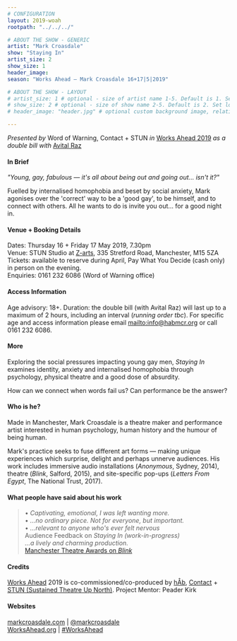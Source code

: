 ```yaml
---
# CONFIGURATION
layout: 2019-woah
rootpath: "../../../"

# ABOUT THE SHOW - GENERIC
artist: "Mark Croasdale"
show: "Staying In"
artist_size: 2
show_size: 1
header_image:
season: "Works Ahead — Mark Croasdale 16+17|5|2019"

# ABOUT THE SHOW - LAYOUT
# artist_size: 1 # optional - size of artist name 1-5. Default is 1. Set longer names to lower values
# show_size: 2 # optional - size of show name 2-5. Default is 2. Set longer names to lower values
# header_image: "header.jpg" # optional custom background image, relative to current page

---
```

*Presented by* Word of Warning, Contact + STUN *in* [Works Ahead 2019](/current/2019-worksahead) *as a double bill with* [Avital Raz](/current/2019-worksahead/raz)               
         
#### In Brief        
*"Young, gay, fabulous — it's all about being out and going out… isn't it?"*         
        
Fuelled by internalised homophobia and beset by social anxiety, Mark agonises over the 'correct' way to be a 'good gay', to be himself, and to connect with others. All he wants to do is invite you out… for a good night in.   
        
#### Venue + Booking Details        
Dates: Thursday 16 + Friday 17 May 2019, 7.30pm         
Venue: STUN Studio at <a href="http://www.z-arts.org/about-us/getting-here" target="_blank">Z-arts</a>, 335 Stretford Road, Manchester, M15 5ZA         
Tickets: available to reserve during April, Pay What You Decide (cash only) in person on the evening.            
Enquiries: 0161 232 6086 (Word of Warning office)           
        
#### Access Information        
Age advisory: 18+. Duration: the double bill (with Avital Raz) will last up to a maximum of 2 hours, including an interval (*running order tbc*). For specific age and access information please email <mailto:info@habmcr.org> or call 0161 232 6086.           
           
#### More              
Exploring the social pressures impacting young gay men, *Staying In* examines identity, anxiety and internalised homophobia through psychology, physical theatre and a good dose of absurdity.        
        
How can we connect when words fail us? Can performance be the answer?       
          
#### Who is he?             
Made in Manchester, Mark Croasdale is a theatre maker and performance artist interested in human psychology, human history and the humour of being human.         
        
Mark's practice seeks to fuse different art forms — making unique experiences which surprise, delight and perhaps unnerve audiences. His work includes immersive audio installations (*Anonymous*, Sydney, 2014), theatre (*Blink*, Salford, 2015), and site-specific pop-ups (*Letters From Egypt*, The National Trust, 2017).        
        
#### What people have said about his work        
>• *Captivating, emotional, I was left wanting more.*<br>• *…no ordinary piece. Not for everyone, but important.*<br>• *…relevant to anyone who's ever felt nervous*<br>Audience Feedback on *Staying In (work-in-progress)*          
>*…a lively and charming production.*<br><a href="http://www.manchestertheatreawards.com/reviews/813-blink-the-salford-arts-theatre-sal" target="_blank">Manchester Theatre Awards on *Blink*</a>           
          
#### Credits         
[Works Ahead](/hab/worksahead) 2019 is co-commissioned/co-produced by [hÅb](/hab), <a href="http://contactmcr.com" target="_blank">Contact</a> + <a href="http://stunlive.com" target="_blank">STUN (Sustained Theatre Up North)</a>. Project Mentor: Peader Kirk        
        
#### Websites         
<a href="http://markcroasdale.com/staying-in" target="_blank">markcroasdale.com</a> | <a href="http://twitter.com/markcroasdale" target="_blank">@markcroasdale</a><br><a href="http://worksahead.org" target="_blank">WorksAhead.org</a> | <a href="http://twitter.com/hashtag/WorksAhead" target="_blank">#WorksAhead</a>
